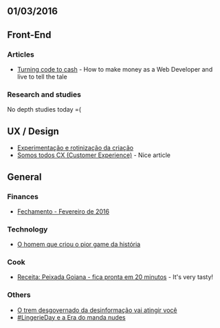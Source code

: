 01/03/2016
----------

## Front-End

### Articles

- [Turning code to cash](https://medium.freecodecamp.com/turning-code-to-cash-how-to-make-money-as-a-web-developer-and-live-to-tell-the-tale-f5eedc557b3e#.qt1peu38c) - How to make money as a Web Developer and live to tell the tale
 
### Research and studies

No depth studies today =(

## UX / Design

- [Experimentação e rotinização da criação](https://medium.com/@marcovincit/n%C3%A3o-consegui-ser-criativo-nesse-t%C3%ADtulo-desse-texto-sobre-criatividade-413154844074#.t6j31uemi)
- [Somos todos CX (Customer Experience)](http://arquiteturadeinformacao.com/user-experience/somos-todos-cx-customer-experience/) - Nice article

## General 

### Finances

- [Fechamento - Fevereiro de 2016](http://alemdapoupanca.blogspot.com.br/2016/03/fechamento-fevereiro-de-2016.html)
 
### Technology

- [O homem que criou o pior game da história](http://g1.globo.com/tecnologia/noticia/2016/02/o-homem-que-criou-o-pior-videogame-da-historia.html) 
 
### Cook

- [Receita: Peixada Goiana - fica pronta em 20 minutos](http://semmedida.com/receitas/receita-peixada-goiana-receita-da-minha-mae-fica-pronta-em-20-minutos/) - It's very tasty!

### Others

- [O trem desgovernado da desinformação vai atingir você](https://medium.com/@realeden/o-trem-desgovernado-da-desinforma%C3%A7%C3%A3o-vai-atingir-voc%C3%AA-c5f0347ad9d0#.3feeg65yt)
- [#LingerieDay e a Era do manda nudes](https://medium.com/@_aliciadelicia/lingerieday-e-a-era-do-manda-nudes-cd771adef7e9#.99v0ykwsb)
